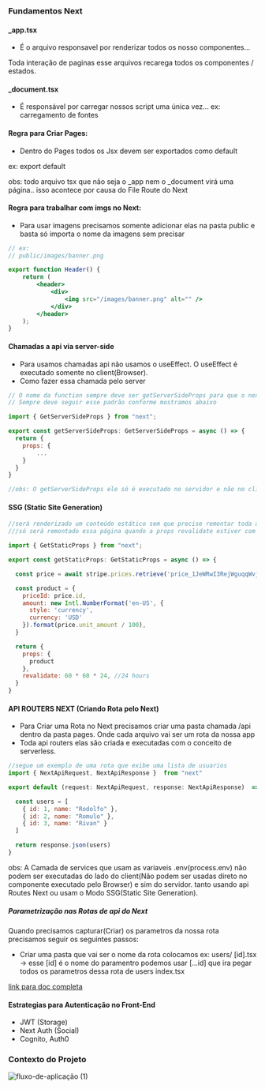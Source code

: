 ### Fundamentos Next

#### _app.tsx 
- É o arquivo responsavel por renderizar todos os nosso componentes...

Toda interação de paginas esse arquivos recarega todos os componentes / estados.

#### _document.tsx 
- É responsável por carregar nossos script uma única vez... 
ex: carregamento de fontes
 
#### Regra para Criar Pages:

- Dentro do Pages todos os Jsx devem ser exportados como default 

ex: export default

obs: todo arquivo tsx que não seja o _app nem o _document virá uma página.. isso acontece por causa do File Route do Next

#### Regra para trabalhar com imgs no Next:

- Para usar imagens precisamos somente adicionar elas na pasta public e basta só importa o nome da imagens sem precisar

```jsx
// ex: 
// public/images/banner.png

export function Header() {
    return (
        <header>
            <div>
                <img src="/images/banner.png" alt="" />
            </div>
        </header>
    );
}

```

#### Chamadas a api via server-side

- Para usamos chamadas api não usamos o useEffect. O useEffect é executado somente no client(Browser).
- Como fazer essa chamada pelo server


```jsx
// O nome da function sempre deve ser getServerSideProps para que o next entenda 
// Sempre deve seguir esse padrão conforme mostramos abaixo

import { GetServerSideProps } from "next";

export const getServerSideProps: GetServerSideProps = async () => {
  return {
    props: {
        ...
    }
  }
}

//obs: O getServerSideProps ele só é executado no servidor e não no client

```

#### SSG (Static Site Generation)


```jsx
//será renderizado um conteúdo estático sem que precise remontar toda a pagina
///só será remontado essa página quando a props revalidate estiver com o tempo escotado.

import { GetStaticProps } from "next";

export const getStaticProps: GetStaticProps = async () => {

  const price = await stripe.prices.retrieve('price_1JeWRwI3RejWguqqWvjKfQj5');

  const product = { 
    priceId: price.id,
    amount: new Intl.NumberFormat('en-US', {
      style: 'currency',
      currency: 'USD'
    }).format(price.unit_amount / 100),
  }

  return {
    props: {
      product
    },
    revalidate: 60 * 60 * 24, //24 hours
  }
}

```


#### API ROUTERS NEXT (Criando Rota pelo Next)

- Para Criar uma Rota no Next precisamos criar uma pasta chamada /api dentro da pasta pages. Onde cada arquivo vai ser um rota da nossa app
- Toda api routers elas são criada e executadas com o conceito de serverless.

```jsx
//segue um exemplo de uma rota que exibe uma lista de usuarios
import { NextApiRequest, NextApiResponse }  from "next"

export default (request: NextApiRequest, response: NextApiResponse)  => {

  const users = [
    { id: 1, name: "Rodolfo" },
    { id: 2, name: "Romulo" },
    { id: 3, name: "Rivan" }
  ]

  return response.json(users)
}

```

obs: A Camada de services que usam as variaveis .env(process.env) não podem ser executadas do lado do client(Não podem ser usadas direto no componente executado pelo Browser) e sim do servidor.
tanto usando api Routes Next ou usam o Modo SSG(Static Site Generation).

##### Parametrização nas Rotas de api do Next

Quando precisamos capturar(Criar) os parametros da nossa rota precisamos seguir os seguintes passos:

- Criar uma pasta que vai ser o nome da rota colocamos
 ex: 
    users/
      [id].tsx -> esse [id] é o nome do paramentro podemos usar [...id] que ira pegar todos os parametros dessa rota de users
      index.tsx

[link para doc completa](https://next-auth.js.org/getting-started/example)
#### Estrategias para Autenticação no Front-End

- JWT (Storage)
- Next Auth (Social)
- Cognito, Auth0
### Contexto do Projeto

![fluxo-de-aplicação (1)](https://user-images.githubusercontent.com/50894217/135559853-91b6c873-02ef-45a1-9709-460cfbd45b53.png)